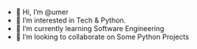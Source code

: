 - 👋 Hi, I’m @umer
- 👀 I’m interested in Tech & Python.
- 🌱 I’m currently learning Software Engineering
- 💞️ I’m looking to collaborate on Some Python Projects

